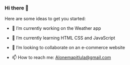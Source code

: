 ### Hi there 👋

<!--
**Mpitula/Mpitula** is a ✨ _special_ ✨ repository because its `README.md` (this file) appears on your GitHub profile.
-->
Here are some ideas to get you started:

- 🔭 I’m currently working on the Weather app
- 🌱 I’m currently learning HTML CSS and JavaScript
- 👯 I’m looking to collaborate on an e-commerce website


- 📫 How to reach me: Alonemapitlula@gmail.com 
<!-- 
- 🤔 I’m looking for help with 
- 💬 Ask me about ...
-⚡ Fun fact: ...
-->
